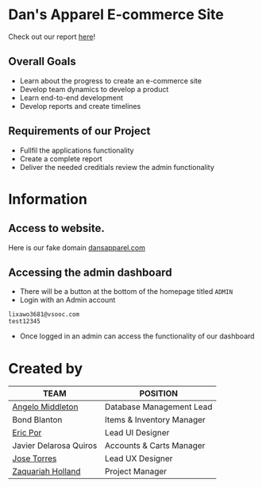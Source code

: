 # Dan's Apparel E-commerce Site

Check out our report [here](https://docs.google.com/document/d/1q32CLKNwQ1OIfTeK5qxE-L77CgdcElfRuC0FLmOMjb8/edit?usp=sharing)!

## Overall Goals

- Learn about the progress to create an e-commerce site
- Develop team dynamics to develop a product
- Learn end-to-end development
- Develop reports and create timelines

## Requirements of our Project

- Fullfil the applications functionality
- Create a complete report
- Deliver the needed creditials review the admin functionality

# Information

## Access to website. 

Here is our fake domain [dansapparel.com](https://main.d3b5mqcrjy2lwz.amplifyapp.com/)

## Accessing the admin dashboard
- There will be a button at the bottom of the homepage titled `ADMIN`
- Login with an Admin account

```
lixawo3681@vsooc.com
test12345
```

- Once logged in an admin can access the functionality of our dashboard

# Created by

| TEAM | POSITION |
| ---- | --- |
| [Angelo Middleton](https://www.linkedin.com/in/angelo-middleton-9b2486133/) | Database Management Lead |
| Bond Blanton |  Items & Inventory Manager |
| [Eric Por](https://www.linkedin.com/in/eric-por/) | Lead UI Designer |
| Javier Delarosa Quiros | Accounts & Carts Manager |
| [Jose Torres](https://www.linkedin.com/in/jose-torres-954378224/) | Lead UX Designer |
| [Zaquariah Holland](https://www.linkedin.com/in/zaquariah-holland/) | Project Manager |